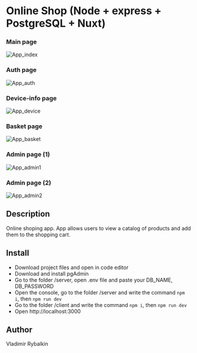 # Online Shop (Node + express + PostgreSQL + Nuxt)

### Main page
![App_index](https://github.com/Rufus251/online-shop/assets/119047983/be702400-6749-45dd-b326-906eec9a20b3)

### Auth page
![App_auth](https://github.com/Rufus251/online-shop/assets/119047983/792e72bb-6b46-4c85-a16a-0aba04b7b337)

### Device-info page
![App_device](https://github.com/Rufus251/online-shop/assets/119047983/b904ebfa-dbe5-4463-a2a6-78e0e53c4d33)

### Basket page
![App_basket](https://github.com/Rufus251/online-shop/assets/119047983/144c8b33-51b3-4eb5-a874-e2c65795324d)

### Admin page (1)
![App_admin1](https://github.com/Rufus251/online-shop/assets/119047983/4be2570e-f4ec-43ab-9ed8-889c470eac89)

### Admin page (2)
![App_admin2](https://github.com/Rufus251/online-shop/assets/119047983/24d92306-9d9a-4c1a-80b6-b7a73470f6ab)

## Description
Online shoping app. App allows users to view a catalog of products and add them to the shopping cart.

## Install
* Download project files and open in code editor
* Download and install pgAdmin
* Go to the folder /server, open .env file and paste your DB_NAME, DB_PASSWORD
* Open the console, go to the folder /server and write the command ```npm i```, then ```npm run dev ```
* Go to the folder /client and write the command ```npm i```, then ```npm run dev ```
* Open http://localhost:3000

## Author
Vladimir Rybalkin
